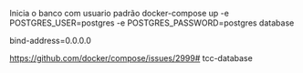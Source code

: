 
Inicia o banco com usuario padrão
docker-compose up -e POSTGRES_USER=postgres -e POSTGRES_PASSWORD=postgres database


bind-address=0.0.0.0

https://github.com/docker/compose/issues/2999# tcc-database
